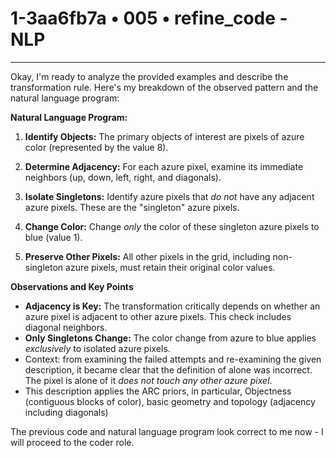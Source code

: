 # 1-3aa6fb7a • 005 • refine_code - NLP

---
Okay, I'm ready to analyze the provided examples and describe the transformation rule. Here's my breakdown of the observed pattern and the natural language program:

**Natural Language Program:**

1.  **Identify Objects:** The primary objects of interest are pixels of azure color (represented by the value 8).

2.  **Determine Adjacency:** For each azure pixel, examine its immediate neighbors (up, down, left, right, and diagonals).

3.  **Isolate Singletons:** Identify azure pixels that *do not* have any adjacent azure pixels. These are the "singleton" azure pixels.

4. **Change Color:** Change *only* the color of these singleton azure pixels to blue (value 1).

5.  **Preserve Other Pixels:** All other pixels in the grid, including non-singleton azure pixels, must retain their original color values.

**Observations and Key Points**

*   **Adjacency is Key:** The transformation critically depends on whether an azure pixel is adjacent to other azure pixels. This check includes diagonal neighbors.
*   **Only Singletons Change:** The color change from azure to blue applies *exclusively* to isolated azure pixels.
* Context: from examining the failed attempts and re-examining the given description, it became clear that the definition of alone was incorrect. The pixel is alone of it *does not touch any other azure pixel*.
* This description applies the ARC priors, in particular, Objectness (contiguous blocks of color), basic geometry and topology (adjacency including diagonals)

The previous code and natural language program look correct to me now - I will proceed
to the coder role.

